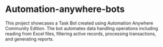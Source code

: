 # Automation-anywhere-bots
This project showcases a Task Bot created using Automation Anywhere Community Edition. The bot automates data handling operations including reading from Excel files, filtering active records, processing transactions, and generating reports.  
